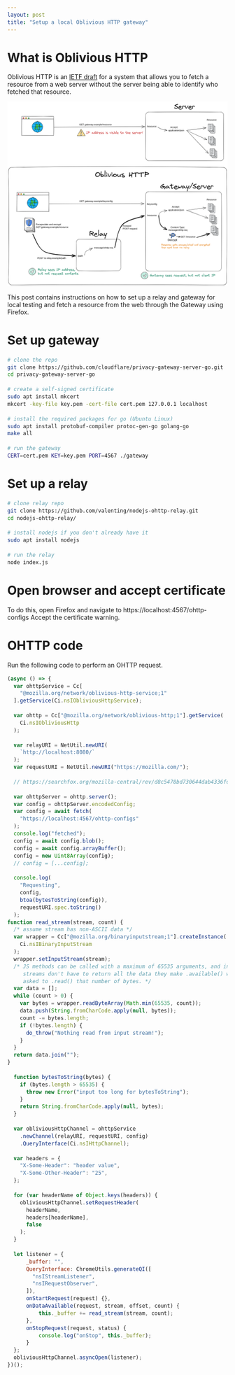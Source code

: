```yaml
---
layout: post
title: "Setup a local Oblivious HTTP gateway"
---
```


# What is Oblivious HTTP

Oblivious HTTP is an [IETF draft](https://datatracker.ietf.org/doc/draft-ietf-ohai-ohttp/) for a system that allows you to fetch a resource from a web server without the server being able to identify who fetched that resource.

![Image](/OHTTP_diagram.png)

This post contains instructions on how to set up a relay and gateway for local testing and fetch a resource from the web through the Gateway using Firefox.

# Set up gateway

```bash
# clone the repo
git clone https://github.com/cloudflare/privacy-gateway-server-go.git
cd privacy-gateway-server-go

# create a self-signed certificate
sudo apt install mkcert
mkcert -key-file key.pem -cert-file cert.pem 127.0.0.1 localhost

# install the required packages for go (Ubuntu Linux)
sudo apt install protobuf-compiler protoc-gen-go golang-go
make all

# run the gateway
CERT=cert.pem KEY=key.pem PORT=4567 ./gateway
```

# Set up a relay

```bash
# clone relay repo
git clone https://github.com/valenting/nodejs-ohttp-relay.git
cd nodejs-ohttp-relay/

# install nodejs if you don't already have it
sudo apt install nodejs

# run the relay
node index.js
```

# Open browser and accept certificate

To do this, open Firefox and navigate to https://localhost:4567/ohttp-configs
Accept the certificate warning.

# OHTTP code

Run the following code to perform an OHTTP request.

```js
(async () => {
  var ohttpService = Cc[
    "@mozilla.org/network/oblivious-http-service;1"
  ].getService(Ci.nsIObliviousHttpService);

  var ohttp = Cc["@mozilla.org/network/oblivious-http;1"].getService(
    Ci.nsIObliviousHttp
  );

  var relayURI = NetUtil.newURI(
    `http://localhost:8080/`
  );
  var requestURI = NetUtil.newURI("https://mozilla.com/");

  // https://searchfox.org/mozilla-central/rev/d8c5478bd730644dab4336fdb83271ac1ca1d6b5/netwerk/protocol/http/ObliviousHttpService.cpp#49

  var ohttpServer = ohttp.server();
  var config = ohttpServer.encodedConfig;
  var config = await fetch(
    "https://localhost:4567/ohttp-configs"
  );
  console.log("fetched");
  config = await config.blob();
  config = await config.arrayBuffer();
  config = new Uint8Array(config);
  // config = [...config];

  console.log(
    "Requesting",
    config,
    btoa(bytesToString(config)),
    requestURI.spec.toString()
  );
function read_stream(stream, count) {
  /* assume stream has non-ASCII data */
  var wrapper = Cc["@mozilla.org/binaryinputstream;1"].createInstance(
    Ci.nsIBinaryInputStream
  );
  wrapper.setInputStream(stream);
  /* JS methods can be called with a maximum of 65535 arguments, and input
     streams don't have to return all the data they make .available() when
     asked to .read() that number of bytes. */
  var data = [];
  while (count > 0) {
    var bytes = wrapper.readByteArray(Math.min(65535, count));
    data.push(String.fromCharCode.apply(null, bytes));
    count -= bytes.length;
    if (!bytes.length) {
      do_throw("Nothing read from input stream!");
    }
  }
  return data.join("");
}

  function bytesToString(bytes) {
    if (bytes.length > 65535) {
      throw new Error("input too long for bytesToString");
    }
    return String.fromCharCode.apply(null, bytes);
  }

  var obliviousHttpChannel = ohttpService
    .newChannel(relayURI, requestURI, config)
    .QueryInterface(Ci.nsIHttpChannel);

  var headers = {
    "X-Some-Header": "header value",
    "X-Some-Other-Header": "25",
  };

  for (var headerName of Object.keys(headers)) {
    obliviousHttpChannel.setRequestHeader(
      headerName,
      headers[headerName],
      false
    );
  }

  let listener = {
      _buffer: "",
      QueryInterface: ChromeUtils.generateQI([
        "nsIStreamListener",
        "nsIRequestObserver",
      ]),
      onStartRequest(request) {},
      onDataAvailable(request, stream, offset, count) {
          this._buffer += read_stream(stream, count);
      },
      onStopRequest(request, status) {
          console.log("onStop", this._buffer);
      }
  };
  obliviousHttpChannel.asyncOpen(listener);
})();
```